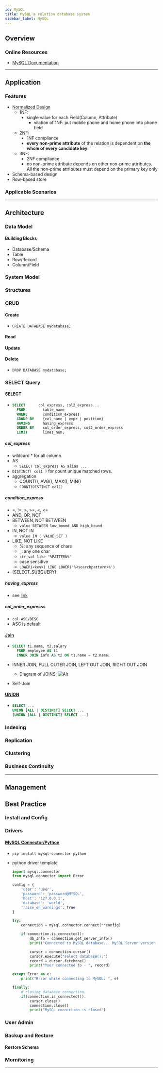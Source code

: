 ```yaml
---
id: MySQL
title: MySQL a relation database system
sidebar_label: MySQL
---
```


## Overview

### Online Resources

- [MySQL Documentation](https://dev.mysql.com/doc/refman/8.0/en/)

---

## Application

### Features

- [Normalized Design](https://en.wikipedia.org/wiki/Database_normalization)
  - 1NF:
    - single value for each Field(Column, Attribute)
      - vilation of 1NF: put mobile phone and home phone into phone field
  - 2NF:
    - 1NF compliance
    - **every non-prime attribute** of the relation is dependent on **the whole of every candidate key**.
  - 3NF:
    - 2NF compliance
    - no non-prime attribute depends on other non-prime attributes. All the non-prime attributes must depend on the primary key only
- Schema-based design
- Row-based store

### Applicable Scenarios

---

## Architecture

### Data Model

#### Building Blocks

- Database/Schema
- Table
- Row/Record
- Column/Field

### System Model

### Structures

### CRUD

#### Create

- `CREATE DATABASE mydatabase;`

#### Read

#### Update

#### Delete

- `DROP DATABASE mydatabase;`

### SELECT Query

#### [SELECT](https://dev.mysql.com/doc/refman/8.0/en/select.html)

- ```SQL
  SELECT      col_express, col2_express...
    FROM        table_name
    WHERE       condition_express
    GROUP BY    {col_name | expr | position}
    HAVING      having_express
    ORDER BY    col_order_express, col2_order_express
    LIMIT       lines_num;
  ```

##### col_express

- wildcard \* for all column.
- AS
  - `SELECT col_express AS alias ...`
- `DISTINCT( col1 )` for count unique matched rows.
- aggregation
  - COUNT(), AVG(), MAX(), MIN()
  - `COUNT(DISTINCT col1)`

##### condition_express

- =, !=, >, >=, <, <=
- AND, OR, NOT
- BETWEEN, NOT BETWEEN
  - `value BETWEEN low_bound AND high_bound`
- IN, NOT IN
  - `value IN ( VALUE_SET )`
- LIKE, NOT LIKE
  - %: any sequence of chars
  - \_: any one char
  - `str_val like "%PATTERN%"`
  - case sensitive
  - `LOWER(<key>) LIKE LOWER('%<searchpattern>%')`
- (SELECT_SUBQUERY)

##### having_express

- see [link](#conditionexpress)

##### col_order_expresss

- `col ASC/DESC`
- ASC is default

#### [Join](https://dev.mysql.com/doc/refman/8.0/en/join.html)

- ```SQL
  SELECT t1.name, t2.salary
    FROM employee AS t1
    INNER JOIN info AS t2 ON t1.name = t2.name;
  ```

- INNER JOIN, FULL OUTER JOIN, LEFT OUT JOIN, RIGHT OUT JOIN
  - Diagram of JOINS: ![Alt](/img/MySQL-Join-01.jpg "JOIN diagram")
- Self-Join

#### [UNION](https://dev.mysql.com/doc/refman/8.0/en/union.html)

- ```SQL
  SELECT ...
  UNION [ALL | DISTINCT] SELECT ...
  [UNION [ALL | DISTINCT] SELECT ...]
  ```

### Indexing

### Replication

### Clustering

### Business Continuity

---

## Management

## Best Practice

### Install and Config

### Drivers

#### [MySQL Connector/Python](https://dev.mysql.com/doc/connector-python/en/)

- `pip install mysql-connector-python`

- python driver template

  ```python
  import mysql.connector
  from mysql.connector import Error

  config = {
      'user': 'user',
      'password': 'password@MYSQL',
      'host': '127.0.0.1',
      'database': 'world',
      'raise_on_warnings': True
  }

  try:
      connection = mysql.connector.connect(**config)

      if connection.is_connected():
          db_Info = connection.get_server_info()
          print("Connected to MySQL database... MySQL Server version on ", db_Info)

          cursor = connection.cursor()
          cursor.execute("select database();")
          record = cursor.fetchone()
          print("Your connected to - ", record)

  except Error as e:
      print("Error while connecting to MySQL: ", e)

  finally:
      # closing database connection.
      if(connection.is_connected()):
          cursor.close()
          connection.close()
          print("MySQL connection is closed")
  ```

### User Admin

### Backup and Restore

#### Restore Schema

### Mornitoring

---

